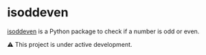 # isoddeven
[isoddeven](https://pypi.org/project/isoddeven) is a Python package to check if a number is odd or even.

⚠️ This project is under active development.